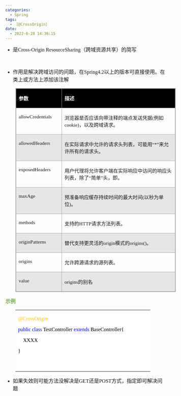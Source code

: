 ```yaml
---
categories:
  - Spring
tags:
  - ［@CrossOrigin］
date:
  - 2022-6-28 14:36:15
---
```


<ul style="list-style-type:disc">
    <li><span style="font-size:12.0pt"><span style="font-family:&quot;Microsoft YaHei UI&quot;">是</span></span><span
            style="font-size:12.0pt"><span style="font-family:&quot;Comic Sans MS&quot;">Cross-Origin
                ResourceSharing</span></span><span style="font-size:12.0pt"><span
                style="font-family:&quot;Microsoft YaHei UI&quot;">（跨域资源共享）的简写</span></span></li>
</ul>
<p><span style="font-size:12.0pt"><span style="font-family:&quot;Microsoft YaHei UI&quot;">​​​​​​​</span></span><br></p>
<ul style="list-style-type:disc">
    <li><span style="font-size:12.0pt"><span
                style="font-family:&quot;Microsoft YaHei UI&quot;">作用是解决跨域访问的问题，在</span></span><span
            style="font-size:12.0pt"><span style="font-family:&quot;Comic Sans MS&quot;">Spring4.2</span></span><span
            style="font-size:12.0pt"><span
                style="font-family:&quot;Microsoft YaHei UI&quot;">以上的版本可直接使用。在类上或方法上添加该注解</span></span></li>
</ul>
<table summary="" cellspacing="0"
    style="border-collapse:collapse; border-color:#a3a3a3; border-style:solid; border-width:1px; margin-left:32px"
    class=" cke_show_border">
    <tbody>
        <tr>
            <td
                style="background-color:black; border-bottom:1px solid #a3a3a3; border-left:1px solid #a3a3a3; border-right:1px solid #a3a3a3; border-top:1px solid #a3a3a3; vertical-align:top; width:1.4972in">
                <p><span style="font-size:11.5pt"><span style="font-family:&quot;Microsoft YaHei UI&quot;"><span
                                style="color:white"><strong>参数</strong></span></span></span></p>
            </td>
            <td
                style="background-color:black; border-bottom:1px solid #a3a3a3; border-left:1px solid #a3a3a3; border-right:1px solid #a3a3a3; border-top:1px solid #a3a3a3; vertical-align:top; width:5.4715in">
                <p><span style="font-size:11.5pt"><span style="font-family:&quot;Microsoft YaHei UI&quot;"><span
                                style="color:white"><strong>描述</strong></span></span></span></p>
            </td>
        </tr>
        <tr>
            <td
                style="border-bottom:1px solid #a3a3a3; border-left:1px solid #a3a3a3; border-right:1px solid #a3a3a3; border-top:1px solid #a3a3a3; vertical-align:top; width:1.4972in">
                <p><span style="font-size:11.5pt"><span
                            style="font-family:&quot;Comic Sans MS&quot;">allowCredentials</span></span></p>
            </td>
            <td
                style="border-bottom:1px solid #a3a3a3; border-left:1px solid #a3a3a3; border-right:1px solid #a3a3a3; border-top:1px solid #a3a3a3; vertical-align:top; width:5.4715in">
                <p><span style="font-size:11.5pt"><span
                            style="font-family:&quot;Microsoft YaHei UI&quot;">浏览器是否应该向带注释的端点发送凭据</span><span
                            style="font-family:&quot;Comic Sans MS&quot;">(</span><span
                            style="font-family:&quot;Microsoft YaHei UI&quot;">例如</span><span
                            style="font-family:&quot;Comic Sans MS&quot;">cookie)</span><span
                            style="font-family:&quot;Microsoft YaHei UI&quot;">，以及跨域请求。</span></span></p>
            </td>
        </tr>
        <tr>
            <td
                style="background-color:#e7e6e6; border-bottom:1px solid #a3a3a3; border-left:1px solid #a3a3a3; border-right:1px solid #a3a3a3; border-top:1px solid #a3a3a3; vertical-align:top; width:1.4972in">
                <p><span style="font-size:11.5pt"><span
                            style="font-family:&quot;Comic Sans MS&quot;">allowedHeaders</span></span></p>
            </td>
            <td
                style="background-color:#e7e6e6; border-bottom:1px solid #a3a3a3; border-left:1px solid #a3a3a3; border-right:1px solid #a3a3a3; border-top:1px solid #a3a3a3; vertical-align:top; width:5.4715in">
                <p><span style="font-size:11.5pt"><span
                            style="font-family:&quot;Microsoft YaHei UI&quot;">在实际请求中允许的请求头列表，可能用</span><span
                            style="font-family:&quot;Comic Sans MS&quot;">“*”</span><span
                            style="font-family:&quot;Microsoft YaHei UI&quot;">来允许所有的请求头。</span></span></p>
            </td>
        </tr>
        <tr>
            <td
                style="border-bottom:1px solid #a3a3a3; border-left:1px solid #a3a3a3; border-right:1px solid #a3a3a3; border-top:1px solid #a3a3a3; vertical-align:top; width:1.4972in">
                <p><span style="font-size:11.5pt"><span
                            style="font-family:&quot;Comic Sans MS&quot;">exposedHeaders</span></span></p>
            </td>
            <td
                style="border-bottom:1px solid #a3a3a3; border-left:1px solid #a3a3a3; border-right:1px solid #a3a3a3; border-top:1px solid #a3a3a3; vertical-align:top; width:5.5409in">
                <p><span style="font-size:11.5pt"><span
                            style="font-family:&quot;Microsoft YaHei UI&quot;">用户代理将允许客户端在实际响应中访问的响应头列表，除了</span><span
                            style="font-family:&quot;Comic Sans MS&quot;">“</span><span
                            style="font-family:&quot;Microsoft YaHei UI&quot;">简单</span><span
                            style="font-family:&quot;Comic Sans MS&quot;">”</span><span
                            style="font-family:&quot;Microsoft YaHei UI&quot;">头，即。</span></span></p>
            </td>
        </tr>
        <tr>
            <td
                style="background-color:#e7e6e6; border-bottom:1px solid #a3a3a3; border-left:1px solid #a3a3a3; border-right:1px solid #a3a3a3; border-top:1px solid #a3a3a3; vertical-align:top; width:1.4972in">
                <p><span style="font-size:11.5pt"><span
                            style="font-family:&quot;Comic Sans MS&quot;">maxAge</span></span></p>
            </td>
            <td
                style="background-color:#e7e6e6; border-bottom:1px solid #a3a3a3; border-left:1px solid #a3a3a3; border-right:1px solid #a3a3a3; border-top:1px solid #a3a3a3; vertical-align:top; width:5.4715in">
                <p><span style="font-size:11.5pt"><span
                            style="font-family:&quot;Microsoft YaHei UI&quot;">预准备响应缓存持续时间的最大时间</span><span
                            style="font-family:&quot;Comic Sans MS&quot;">(</span><span
                            style="font-family:&quot;Microsoft YaHei UI&quot;">以秒为单位</span><span
                            style="font-family:&quot;Comic Sans MS&quot;">)</span><span
                            style="font-family:&quot;Microsoft YaHei UI&quot;">。</span></span></p>
            </td>
        </tr>
        <tr>
            <td
                style="border-bottom:1px solid #a3a3a3; border-left:1px solid #a3a3a3; border-right:1px solid #a3a3a3; border-top:1px solid #a3a3a3; vertical-align:top; width:1.4972in">
                <p><span style="font-size:11.5pt"><span
                            style="font-family:&quot;Comic Sans MS&quot;">methods</span></span></p>
            </td>
            <td
                style="border-bottom:1px solid #a3a3a3; border-left:1px solid #a3a3a3; border-right:1px solid #a3a3a3; border-top:1px solid #a3a3a3; vertical-align:top; width:5.4715in">
                <p><span style="font-size:11.5pt"><span
                            style="font-family:&quot;Microsoft YaHei UI&quot;">支持的</span><span
                            style="font-family:&quot;Comic Sans MS&quot;">HTTP</span><span
                            style="font-family:&quot;Microsoft YaHei UI&quot;">请求方法列表。</span></span></p>
            </td>
        </tr>
        <tr>
            <td
                style="background-color:#e7e6e6; border-bottom:1px solid #a3a3a3; border-left:1px solid #a3a3a3; border-right:1px solid #a3a3a3; border-top:1px solid #a3a3a3; vertical-align:top; width:1.4972in">
                <p><span style="font-size:11.5pt"><span
                            style="font-family:&quot;Comic Sans MS&quot;">originPatterns</span></span></p>
            </td>
            <td
                style="background-color:#e7e6e6; border-bottom:1px solid #a3a3a3; border-left:1px solid #a3a3a3; border-right:1px solid #a3a3a3; border-top:1px solid #a3a3a3; vertical-align:top; width:5.4715in">
                <p><span style="font-size:11.5pt"><span
                            style="font-family:&quot;Microsoft YaHei UI&quot;">替代支持更灵活的</span><span
                            style="font-family:&quot;Comic Sans MS&quot;">origin</span><span
                            style="font-family:&quot;Microsoft YaHei UI&quot;">模式的</span><span
                            style="font-family:&quot;Comic Sans MS&quot;">origins()</span><span
                            style="font-family:&quot;Microsoft YaHei UI&quot;">。</span></span></p>
            </td>
        </tr>
        <tr>
            <td
                style="border-bottom:1px solid #a3a3a3; border-left:1px solid #a3a3a3; border-right:1px solid #a3a3a3; border-top:1px solid #a3a3a3; vertical-align:top; width:1.4972in">
                <p><span style="font-size:11.5pt"><span
                            style="font-family:&quot;Comic Sans MS&quot;">origins</span></span></p>
            </td>
            <td
                style="border-bottom:1px solid #a3a3a3; border-left:1px solid #a3a3a3; border-right:1px solid #a3a3a3; border-top:1px solid #a3a3a3; vertical-align:top; width:5.4715in">
                <p><span style="font-size:11.5pt"><span
                            style="font-family:&quot;Microsoft YaHei UI&quot;">允许跨源请求的源列表。</span></span></p>
            </td>
        </tr>
        <tr>
            <td
                style="background-color:#e7e6e6; border-bottom:1px solid #a3a3a3; border-left:1px solid #a3a3a3; border-right:1px solid #a3a3a3; border-top:1px solid #a3a3a3; vertical-align:top; width:1.4972in">
                <p><span style="font-size:11.5pt"><span
                            style="font-family:&quot;Comic Sans MS&quot;">value</span></span></p>
            </td>
            <td
                style="background-color:#e7e6e6; border-bottom:1px solid #a3a3a3; border-left:1px solid #a3a3a3; border-right:1px solid #a3a3a3; border-top:1px solid #a3a3a3; vertical-align:top; width:5.4715in">
                <p><span style="font-size:11.5pt"><span style="font-family:&quot;Comic Sans MS&quot;">origin</span><span
                            style="font-family:&quot;Comic Sans MS&quot;">s</span><span
                            style="font-family:&quot;Microsoft YaHei UI&quot;">的别名</span></span></p>
            </td>
        </tr>
    </tbody>
</table>
<p><span style="font-size:12.0pt"><span style="font-family:&quot;Microsoft YaHei UI&quot;"><span
                style="color:#70ad47"><strong>示例</strong></span></span></span></p>
<table summary="" cellspacing="0"
    style="border-collapse:collapse; border-color:#a3a3a3; border-style:solid; border-width:0px; margin-left:32px"
    class=" cke_show_border">
    <tbody>
        <tr>
            <td
                style="background-color:white; border-bottom:0px; border-left:0px; border-right:0px; border-top:0px; vertical-align:top; width:4.2465in">
                <p><span style="font-size:12.0pt"><span style="font-family:&quot;Comic Sans MS&quot;"><span
                                style="color:#ffc000">@CrossOrigin</span></span></span></p>
                <p><span style="font-size:12.0pt"><span style="font-family:&quot;Comic Sans MS&quot;"><span
                                style="color:blue">public&nbsp;class</span><span
                                style="color:black">&nbsp;TestController&nbsp;</span><span
                                style="color:blue">extends</span><span
                                style="color:black">&nbsp;BaseController{</span></span></span></p>
                <p><span style="font-size:12.0pt"><span style="font-family:&quot;Comic Sans MS&quot;"><span
                                style="color:black">&nbsp;&nbsp;&nbsp;&nbsp;XXXX</span></span></span></p>
                <p><span style="font-size:12.0pt"><span style="font-family:&quot;Comic Sans MS&quot;"><span
                                style="color:black">}</span></span></span></p>
                <p><span style="font-size:12.0pt"><span style="font-family:&quot;Comic Sans MS&quot;"><span
                                style="color:black">&nbsp;</span></span></span></p>
            </td>
        </tr>
    </tbody>
</table>
<ul style="list-style-type:disc">
    <li><span style="font-size:12.0pt"><span
                style="font-family:&quot;Microsoft YaHei UI&quot;">如果失效则可能方法没解决是</span></span><span
            style="font-size:12.0pt"><span style="font-family:&quot;Comic Sans MS&quot;">GET</span></span><span
            style="font-size:12.0pt"><span style="font-family:&quot;Microsoft YaHei UI&quot;">还是</span></span><span
            style="font-size:12.0pt"><span style="font-family:&quot;Comic Sans MS&quot;">POST</span></span><span
            style="font-size:12.0pt"><span style="font-family:&quot;Microsoft YaHei UI&quot;">方式，指定即可解决问题</span></span>
    </li>
</ul>
